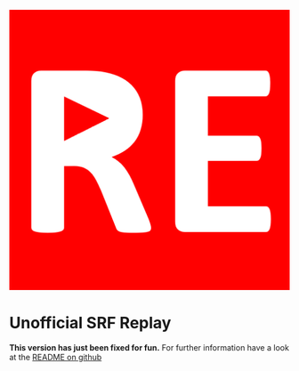 ![SRF Replay](resources/icon.png)

# Unofficial SRF Replay

**This version has just been fixed for fun.** For further information have a look at the [README on github](https://github.com/ManBehindMooN/kodi_plugin_video_srf_ch_replay/)